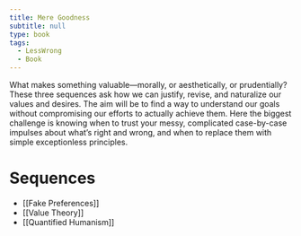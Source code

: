 ```yaml
---
title: Mere Goodness
subtitle: null
type: book
tags:
  - LessWrong
  - Book
---
```


What makes something valuable—morally, or aesthetically, or prudentially? These three sequences ask how we can justify, revise, and naturalize our values and desires. The aim will be to find a way to understand our goals without compromising our efforts to actually achieve them. Here the biggest challenge is knowing when to trust your messy, complicated case-by-case impulses about what’s right and wrong, and when to replace them with simple exceptionless principles.

# Sequences

- [[Fake Preferences]]
- [[Value Theory]]
- [[Quantified Humanism]]
